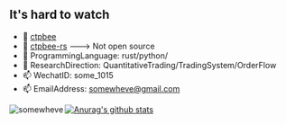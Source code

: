 ## It's hard to watch 


- 🔭 [ctpbee](https://github.com/ctpbee/ctpbee)
- 🔭 [ctpbee-rs](https://www.baidu.com) ---> Not open source 
- 🌱 ProgrammingLanguage: rust/python/
- 💬 ResearchDirection: QuantitativeTrading/TradingSystem/OrderFlow
- 📫 WechatID: some_1015
- 📫 EmailAddress: somewheve@gmail.com


<p align="left">
  <img align="left" src="https://github-readme-stats.vercel.app/api/top-langs/?username=somewheve&layout=compact&hide=html" alt="somewheve" />
</p>



[![Anurag's github stats](https://github-readme-stats.vercel.app/api?username=somewheve&show_icons=true&theme=dracula)](https://github.com/somewheve/github-readme-stats)
